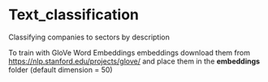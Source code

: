 # Text_classification

Classifying companies to sectors by description

To train with GloVe Word Embeddings embeddings download them from https://nlp.stanford.edu/projects/glove/ and place them in the **embeddings** folder (default dimension = 50)
